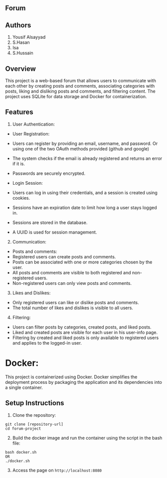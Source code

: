 ## Forum

## Authors
1. Yousif Alsayyad
2. S.Hasan
3. Isa
4. S.Hussain

## Overview
This project is a web-based forum that allows users to communicate with each other by creating posts and comments, associating categories with posts, liking and disliking posts and comments, and filtering content. The project uses SQLite for data storage and Docker for containerization.

## Features
1. User Authentication:

- User Registration: 
- Users can register by providing an email, username, and password. Or using one of the two OAuth methods provided (github and google)
- The system checks if the email is already registered and returns an error if it is.
- Passwords are securely encrypted.

- Login Session: 
- Users can log in using their credentials, and a session is created using cookies.
- Sessions have an expiration date to limit how long a user stays logged in.
- Sessions are stored in the database.
- A UUID is used for session management.

2. Communication:

- Posts and comments:
- Registered users can create posts and comments.
- Posts can be associated with one or more categories chosen by the user.
- All posts and comments are visible to both registered and non-registered users.
- Non-registered users can only view posts and comments.

3. Likes and Dislikes:

- Only registered users can like or dislike posts and comments.
- The total number of likes and dislikes is visible to all users.

4. Filtering:

- Users can filter posts by categories, created posts, and liked posts.
- Liked and created posts are visible for each user in his user-info page.
- Filtering by created and liked posts is only available to registered users and applies to the logged-in user.

# Docker:

This project is containerized using Docker. Docker simplifies the deployment process by packaging the application and its dependencies into a single container.

## Setup Instructions

1. Clone the repository:
```
git clone [repository-url]
cd forum-project
```
2. Build the docker image and run the container using the script in the bash file:
```
bash docker.sh 
OR
./docker.sh
```
3. Access the page on `http://localhost:8080`




